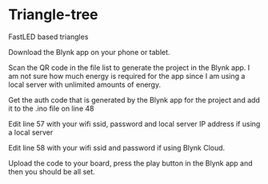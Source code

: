 # Triangle-tree
FastLED based triangles


Download the Blynk app on your phone or tablet. 

Scan the QR code in the file list to generate the project in the Blynk app.  I am not sure how much energy is required for the app since I am using a local server with unlimited amounts of energy.

Get the auth code that is generated by the Blynk app for the project and add it to the .ino file on line 48

Edit line 57 with your wifi ssid, password and local server IP address if using a local server

Edit line 58 with your wifi ssid and password if using Blynk Cloud.

Upload the code to your board, press the play button in the Blynk app and then you should be all set.
